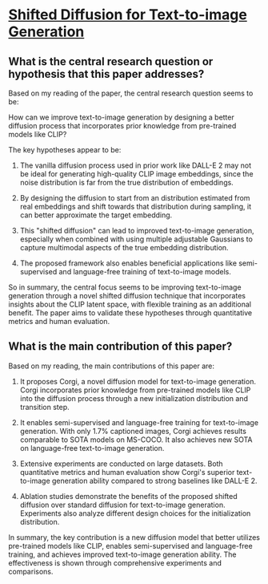 # [Shifted Diffusion for Text-to-image Generation](https://arxiv.org/abs/2211.15388)

## What is the central research question or hypothesis that this paper addresses?

 Based on my reading of the paper, the central research question seems to be:

How can we improve text-to-image generation by designing a better diffusion process that incorporates prior knowledge from pre-trained models like CLIP?

The key hypotheses appear to be:

1) The vanilla diffusion process used in prior work like DALL-E 2 may not be ideal for generating high-quality CLIP image embeddings, since the noise distribution is far from the true distribution of embeddings. 

2) By designing the diffusion to start from an distribution estimated from real embeddings and shift towards that distribution during sampling, it can better approximate the target embedding.

3) This "shifted diffusion" can lead to improved text-to-image generation, especially when combined with using multiple adjustable Gaussians to capture multimodal aspects of the true embedding distribution.

4) The proposed framework also enables beneficial applications like semi-supervised and language-free training of text-to-image models.

So in summary, the central focus seems to be improving text-to-image generation through a novel shifted diffusion technique that incorporates insights about the CLIP latent space, with flexible training as an additional benefit. The paper aims to validate these hypotheses through quantitative metrics and human evaluation.


## What is the main contribution of this paper?

 Based on my reading, the main contributions of this paper are:

1. It proposes Corgi, a novel diffusion model for text-to-image generation. Corgi incorporates prior knowledge from pre-trained models like CLIP into the diffusion process through a new initialization distribution and transition step. 

2. It enables semi-supervised and language-free training for text-to-image generation. With only 1.7% captioned images, Corgi achieves results comparable to SOTA models on MS-COCO. It also achieves new SOTA on language-free text-to-image generation.

3. Extensive experiments are conducted on large datasets. Both quantitative metrics and human evaluation show Corgi's superior text-to-image generation ability compared to strong baselines like DALL-E 2. 

4. Ablation studies demonstrate the benefits of the proposed shifted diffusion over standard diffusion for text-to-image generation. Experiments also analyze different design choices for the initialization distribution.

In summary, the key contribution is a new diffusion model that better utilizes pre-trained models like CLIP, enables semi-supervised and language-free training, and achieves improved text-to-image generation ability. The effectiveness is shown through comprehensive experiments and comparisons.
